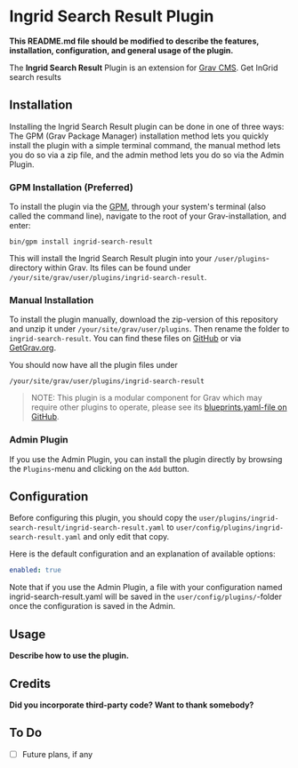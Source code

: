 # Ingrid Search Result Plugin

**This README.md file should be modified to describe the features, installation, configuration, and general usage of the plugin.**

The **Ingrid Search Result** Plugin is an extension for [Grav CMS](https://github.com/getgrav/grav). Get InGrid search results

## Installation

Installing the Ingrid Search Result plugin can be done in one of three ways: The GPM (Grav Package Manager) installation method lets you quickly install the plugin with a simple terminal command, the manual method lets you do so via a zip file, and the admin method lets you do so via the Admin Plugin.

### GPM Installation (Preferred)

To install the plugin via the [GPM](https://learn.getgrav.org/cli-console/grav-cli-gpm), through your system's terminal (also called the command line), navigate to the root of your Grav-installation, and enter:

    bin/gpm install ingrid-search-result

This will install the Ingrid Search Result plugin into your `/user/plugins`-directory within Grav. Its files can be found under `/your/site/grav/user/plugins/ingrid-search-result`.

### Manual Installation

To install the plugin manually, download the zip-version of this repository and unzip it under `/your/site/grav/user/plugins`. Then rename the folder to `ingrid-search-result`. You can find these files on [GitHub](https://github.com//grav-plugin-ingrid-search-result) or via [GetGrav.org](https://getgrav.org/downloads/plugins).

You should now have all the plugin files under

    /your/site/grav/user/plugins/ingrid-search-result
	
> NOTE: This plugin is a modular component for Grav which may require other plugins to operate, please see its [blueprints.yaml-file on GitHub](https://github.com//grav-plugin-ingrid-search-result/blob/main/blueprints.yaml).

### Admin Plugin

If you use the Admin Plugin, you can install the plugin directly by browsing the `Plugins`-menu and clicking on the `Add` button.

## Configuration

Before configuring this plugin, you should copy the `user/plugins/ingrid-search-result/ingrid-search-result.yaml` to `user/config/plugins/ingrid-search-result.yaml` and only edit that copy.

Here is the default configuration and an explanation of available options:

```yaml
enabled: true
```

Note that if you use the Admin Plugin, a file with your configuration named ingrid-search-result.yaml will be saved in the `user/config/plugins/`-folder once the configuration is saved in the Admin.

## Usage

**Describe how to use the plugin.**

## Credits

**Did you incorporate third-party code? Want to thank somebody?**

## To Do

- [ ] Future plans, if any

